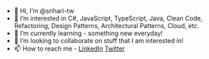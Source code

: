 - 👋 Hi, I’m @srihari-tw
- 👀 I’m interested in C#, JavaScript, TypeScript, Java, Clean Code, Refactoring, Design Patterns, Architectural Patterns, Cloud, etc.
- 🌱 I’m currently learning - something new everyday!
- 💞️ I’m looking to collaborate on stuff that I am interested in!
- 📫 How to reach me - [LinkedIn](https://www.linkedin.com/in/srihari-sridharan) [Twitter](https://www.twitter.com/asksrihari)

<!---
srihari-tw/srihari-tw is a ✨ special ✨ repository because its `README.md` (this file) appears on your GitHub profile.
You can click the Preview link to take a look at your changes.
--->
